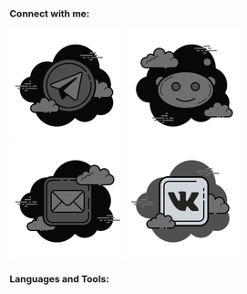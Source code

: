 ### Connect with me:

[![website](./icon/TG.svg)](://codestackr.com#gh-light-mode-only)
[![website](./icon/REDIT.svg)](https://youtube.com/codestackr#gh-light-mode-only)
[![website](./icon/MAIL.svg)](https://youtube.com/codestackr#gh-dark-mode-only)
[![website](./icon/VK.svg)](https://twitter.com/codestackr#gh-light-mode-only)
### Languages and Tools:
